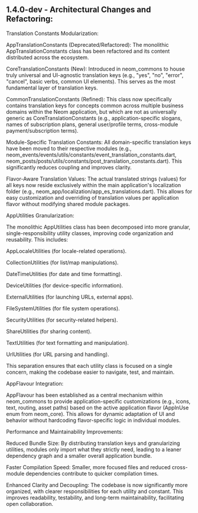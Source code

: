 ## 1.4.0-dev - Architectural Changes and Refactoring:

Translation Constants Modularization:

AppTranslationConstants (Deprecated/Refactored): The monolithic AppTranslationConstants class has been refactored and its content distributed across the ecosystem.

CoreTranslationConstants (New): Introduced in neom_commons to house truly universal and UI-agnostic translation keys (e.g., "yes", "no", "error", "cancel", basic verbs, common UI elements). This serves as the most fundamental layer of translation keys.

CommonTranslationConstants (Refined): This class now specifically contains translation keys for concepts common across multiple business domains within the Neom application, but which are not as universally generic as CoreTranslationConstants (e.g., application-specific slogans, names of subscription plans, general user/profile terms, cross-module payment/subscription terms).

Module-Specific Translation Constants: All domain-specific translation keys have been moved to their respective modules (e.g., neom_events/events/utils/constants/event_translation_constants.dart, neom_posts/posts/utils/constants/post_translation_constants.dart). This significantly reduces coupling and improves clarity.

Flavor-Aware Translation Values: The actual translated strings (values) for all keys now reside exclusively within the main application's localization folder (e.g., neom_app/localization/app_es_translations.dart). This allows for easy customization and overriding of translation values per application flavor without modifying shared module packages.

AppUtilities Granularization:

The monolithic AppUtilities class has been decomposed into more granular, single-responsibility utility classes, improving code organization and reusability. This includes:

AppLocaleUtilities (for locale-related operations).

CollectionUtilities (for list/map manipulations).

DateTimeUtilities (for date and time formatting).

DeviceUtilities (for device-specific information).

ExternalUtilities (for launching URLs, external apps).

FileSystemUtilities (for file system operations).

SecurityUtilities (for security-related helpers).

ShareUtilities (for sharing content).

TextUtilities (for text formatting and manipulation).

UrlUtilities (for URL parsing and handling).

This separation ensures that each utility class is focused on a single concern, making the codebase easier to navigate, test, and maintain.

AppFlavour Integration:

AppFlavour has been established as a central mechanism within neom_commons to provide application-specific customizations (e.g., icons, text, routing, asset paths) based on the active application flavor (AppInUse enum from neom_core). This allows for dynamic adaptation of UI and behavior without hardcoding flavor-specific logic in individual modules.

Performance and Maintainability Improvements:

Reduced Bundle Size: By distributing translation keys and granularizing utilities, modules only import what they strictly need, leading to a leaner dependency graph and a smaller overall application bundle.

Faster Compilation Speed: Smaller, more focused files and reduced cross-module dependencies contribute to quicker compilation times.

Enhanced Clarity and Decoupling: The codebase is now significantly more organized, with clearer responsibilities for each utility and constant. This improves readability, testability, and long-term maintainability, facilitating open collaboration.